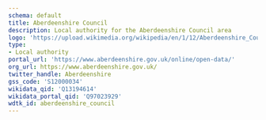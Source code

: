 ```yaml
---
schema: default
title: Aberdeenshire Council
description: Local authority for the Aberdeenshire Council area 
logo: 'https://upload.wikimedia.org/wikipedia/en/1/12/Aberdeenshire_Council.svg'
type:
- Local authority
portal_url: 'https://www.aberdeenshire.gov.uk/online/open-data/'
org_url: https://www.aberdeenshire.gov.uk/
twitter_handle: Aberdeenshire
gss_code: 'S12000034'
wikidata_qid: 'Q13194614'
wikidata_portal_qid: 'Q97023929'
wdtk_id: aberdeenshire_council
---
```

